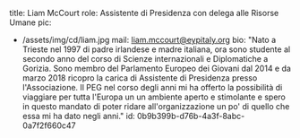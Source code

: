 title: Liam McCourt
role: Assistente di Presidenza con delega alle Risorse Umane
pic:
  - /assets/img/cd/liam.jpg
mail: liam.mccourt@eypitaly.org
bio: "Nato a Trieste nel 1997 di padre irlandese e madre italiana, ora sono studente al secondo anno del corso di Scienze internazionali e Diplomatiche a Gorizia. Sono membro del Parlamento Europeo dei Giovani dal 2014 e da marzo 2018 ricopro la carica di Assistente di Presidenza presso l'Associazione. Il PEG nel corso degli anni mi ha offerto la possibilità di viaggiare per tutta l'Europa un un ambiente aperto e stimolante e spero in questo mandato di poter ridare all'organizzazione un po' di quello che essa mi ha dato negli anni."
id: 0b9b399b-d76b-4a3f-8abc-0a7f2f660c47
